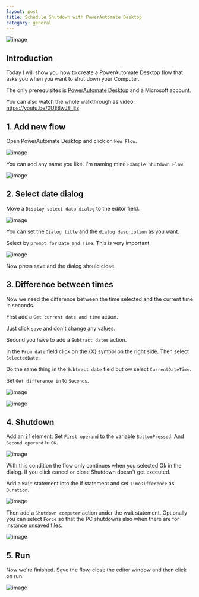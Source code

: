 ```yaml
---
layout: post
title: Schedule Shutdown with PowerAutomate Desktop
category: general
---
```


![image](https://user-images.githubusercontent.com/58633848/147675926-6f998b59-b9bc-4109-8475-22d28c577402.png)

## Introduction

Today I will show you how to create a PowerAutomate Desktop flow that asks you when you want to shut down your Computer.

The only prerequisites is [PowerAutomate Desktop](https://powerautomate.microsoft.com/en-us/desktop/) and a Microsoft account.

You can also watch the whole walkthrough as video: https://youtu.be/0UEtlwJ8_Es

## 1. Add new flow

Open PowerAutomate Desktop and click on `New Flow`.

![image](https://user-images.githubusercontent.com/58633848/147675586-94088890-977e-4121-aed5-796b2a424905.png)

You can add any name you like. I'm naming mine `Example Shutdown Flow`.

![image](https://user-images.githubusercontent.com/58633848/147676069-9dc55ec0-cc93-4aca-a9f9-e90c25f5bd82.png)

## 2. Select date dialog

Move a `Display select data dialog` to the editor field.

![image](https://user-images.githubusercontent.com/58633848/147676230-6e5322e5-7492-4596-8cf4-0e7a4d227c6c.png)

You can set the `Dialog title` and the `dialog description` as you want. 

Select by `prompt for` `Date and Time`. This is very important.

![image](https://user-images.githubusercontent.com/58633848/147676380-0ee53864-82f0-4e85-8841-0dbc0eb49bea.png)

Now press save and the dialog should close.

## 3. Difference between times

Now we need the difference between the time selected and the current time in seconds.

First add a `Get current date and time` action.

Just click `save` and don't change any values.

Second you have to add a `Subtract dates` action.

In the `From date` field click on the {X} symbol on the right side. Then select `SelectedDate`. 

Do the same thing in the `Subtract date` field but ow select `CurrentDateTime`.

Set `Get difference in` to `Seconds`.

![image](https://user-images.githubusercontent.com/58633848/147677099-99c0ed7f-2f23-4d04-9383-af0d34816add.png)

![image](https://user-images.githubusercontent.com/58633848/147677156-39d4262f-90de-48af-ad9e-005e112e4ab2.png)

## 4. Shutdown

Add an `if` element. Set `First operand` to the variable `ButtonPressed`. And `Second operand` to `OK`.

![image](https://user-images.githubusercontent.com/58633848/147677370-046c26a4-aaf4-44ba-aa09-40401c9ce0c5.png)

With this condition the flow only continues when you selected Ok in the dialog. If you click cancel or close Shutdown doesn't get executed.

Add a `Wait` statement into the if statement and set `TimeDifference` as `Duration`.

![image](https://user-images.githubusercontent.com/58633848/147677702-de4169ac-082e-4291-9cd8-8508089ec5ae.png)

Then add a `Shutdown computer` action under the wait statement. Optionally you can select `Force` so that the PC shutdowns also when there are for instance unsaved files.

![image](https://user-images.githubusercontent.com/58633848/147678200-eef39f4a-c947-4b4b-b89f-7e20afcffb9d.png)

## 5. Run 

Now we're finished. Save the flow, close the editor window and then click on run.

![image](https://user-images.githubusercontent.com/58633848/147678303-2a54228e-4d48-4a35-8306-2c056d4a2179.png)
